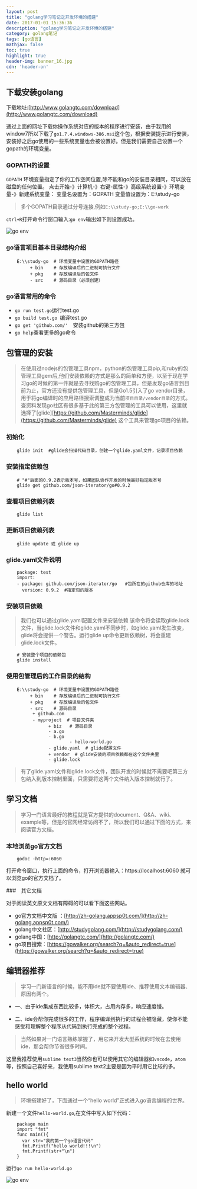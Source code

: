 ```yaml
---
layout: post
title: "golang学习笔记之开发环境的搭建"
date: 2017-01-01 15:36:36
description: "golang学习笔记之开发环境的搭建"
category: golang笔记
tags: [go语言]
mathjax: false
toc: true
highlight: true
header-img: banner_16.jpg
cdn: 'header-on'
---
```


## 下载安装golang 

下载地址:[http://www.golangtc.com/download](http://www.golangtc.com/download)

通过上面的网址下载你操作系统对应的版本的程序进行安装，由于我用的window7所以下载了`go1.7.4.windows-386.msi`这个包，根据安装提示进行安装，安装好之后go使用的一些系统变量也会被设置好。但是我们需要自己设置一个gopath的环境变量。

### GOPATH的设置

`GOPATH` 环境变量指定了你的工作空间位置,除不能和go的安装目录相同，可以放在磁盘的任何位置。
点击开始-》计算机-》右键-属性-》高级系统设置-》环境变量-》新建系统变量：
变量名设置为：GOPATH 
变量值设置为：E:\\study-go   

> 多个GOPATH目录通过分号连接,例如`E:\\study-go;E:\\go-work`

`ctrl+R`打开命令行窗口输入:`go env`输出如下则设置成功。

![go env](/images/go-01-getstart/01.jpg)

### go语言项目基本目录结构介绍


		E:\\study-go  # 环境变量中设置的GOPATH路径
		     + bin    # 存放编译后的二进制可执行文件
		     + pkg    # 存放编译后的包文件
		     - src    # 源码目录（必须创建）


### go语言常用的命令

* `go run test.go`运行test.go
* `go build test.go `编译test.go
* `go get 'github.com/'  `安装github的第三方包
* `go help`查看更多的go命令

## 包管理的安装

> 在使用过nodejs的包管理工具npm，python的包管理工具pip,和ruby的包管理工具gem后,他们安装依赖的方式是那么的简单和方便，以至于现在学习go的时候的第一件就是去寻找购go的包管理工具，但是发现go语言到目前为止，官方还没有提供包管理工具，但是Go1.5引入了go vendor目录，用于将go编译时的应用路径搜索调整成为当前`项目目录/vendor目录`的方式。查资料发现go社区有很多基于此的第三方包管理的工具可以使用，这里就选择了[glide][https://github.com/Masterminds/glide](https://github.com/Masterminds/glide) 这个工具来管理go项目的依赖。

### 初始化

		glide init  #glide会扫描代码目录，创建一个glide.yaml文件，记录项目依赖


### 安装指定依赖包


		# "#"后面的0.9.2表示版本号，如果团队协作开发的时候最好指定版本号
		glide get github.com/json-iterator/go#0.9.2


### 查看项目依赖列表


		glide list


### 更新项目依赖列表


		glide update 或 glide up


### glide.yaml文件说明


		package: test
		import:
		- package: github.com/json-iterator/go   #包所在的github仓库的地址
		  version: 0.9.2  #指定包的版本


### 安装项目依赖

>  我们也可以通过glide.yaml配置文件来安装依赖 该命令将会读取glide.lock文件，当glide.lock文件和glide.yaml不同步时，如glide.yaml发生改变，glide将会提供一个警告。运行glide up命令更新依赖树，将会重建glide.lock文件。


		# 安装整个项目的依赖包
		glide install
	

### 使用包管理后的工作目录的结构

		E:\\study-go  # 环境变量中设置的GOPATH路径
		     + bin    # 存放编译后的二进制可执行文件
		     + pkg    # 存放编译后的包文件
		     - src    # 源码目录
			  + github.com 
			  - myproject  # 项目文件夹
				    + biz   # 源码目录
				    - a.go  
				    - b.go  
							- hello-world.go  
				    - glide.yaml  # glide配置文件
				    + vendor  # glide安装的项目依赖都在这个文件夹里
				    - glide.lock


> 有了glide.yaml文件和glide.lock文件，团队开发的时候就不需要吧第三方包纳入到版本控制里面，只需要将这两个文件纳入版本控制就行了。

## 学习文档

> 学习一门语言最好的教程就是官方提供的document、Q&A、wiki、example等，但是的官网经常访问不了，所以我们可以通过下面的方式，来阅读官方文档。


### 本地浏览go官方文档

		godoc -http=:6060


打开命令窗口，执行上面的命令，打开浏览器输入：https://localhost:6060 就可以浏览go的官方文档了。

###　其它文档

对于阅读英文原文文档有障碍的可以看下面这些网站。

* go官方文档中文版 ：[http://zh-golang.appsp0t.com/](http://zh-golang.appsp0t.com/)
* golang中文社区：[http://studygolang.com/](http://studygolang.com/)
* golang中国：[http://golangtc.com/](http://golangtc.com/)
* go项目搜索：[https://gowalker.org/search?q=&auto_redirect=true](https://gowalker.org/search?q=&auto_redirect=true)



## 编辑器推荐

> 学习一门新语言的时候，能不用ide就不要使用ide、推荐使用文本编辑器、原因有两个。

* 一、由于ide集成东西比较多，体积大，占用内存多，响应速度慢。

* 二、ide会帮你完成很多的工作，程序编译到执行的过程会被隐藏，使你不能感受和理解整个程序从代码到执行完成的整个过程。

> 当然如果对一门语言熟练掌握了，用它来开发大型系统的时候在去使用ide，那会帮你节省很多时间。

这里我推荐使用`sublime text3`当然你也可以使用其它的编辑器如`vscode`，`atom`等，按照自己喜好来，我使用sublime text2主要是因为平时用它比较的多。		

## hello world

> 环境搭建好了，下面通过一个“hello world”正式进入go语言编程的世界。

新建一个文件`hello-world.go`,在文件中写入如下代码：


		package main
		import "fmt"
		func main(){
		  var str="我的第一个go语言代码"
		  fmt.Printf("hello world!!!\n")
		  fmt.Printf(str+"\n")
		}


运行`go run hello-world.go`

![go env](/images/go-01-getstart/02.jpg)